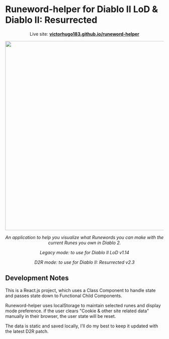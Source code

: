 # Runeword-helper for Diablo II LoD & Diablo II: Resurrected

<p align="center">
  Live site: <strong><a href="https://victorhugo183.github.io/runeword-helper/">victorhugo183.github.io/runeword-helper</a></strong>
</p>

<p align="center" class="bg-red">
  <img width="600" src="https://user-images.githubusercontent.com/60555502/146818011-4345d2d2-7419-4a95-bc35-987597166d61.png" />
</p>

<p align="center"><em>An application to help you visualize what Runewords you can make with the current Runes you own in Diablo 2.</em></p>
<p align="center"><em>Legacy mode: to use for Diablo II LoD v1.14</em></p>
<p align="center"><em>D2R mode: to use for Diablo II: Resurrected v2.3</em></p>

## Development Notes

This is a React.js project, which uses a Class Component to handle state and passes state down to Functional Child Components.

Runeword-helper uses localStorage to maintain selected runes and display mode preference. if the user clears "Cookie & other site related data" manually in their browser, the user state will be reset.

The data is static and saved locally, I'll do my best to keep it updated with the latest D2R patch.

